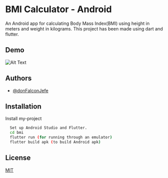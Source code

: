 
# BMI Calculator - Android

An Android app for calculating Body Mass Index(BMI) using height in meters and weight in kilograms.
This project has been made using dart and flutter.

## Demo

![Alt Text](https://media.giphy.com/media/eUirGEobEa20Q4HUbl/giphy.gif)

## Authors

- [@donFalconJefe](https://github.com/donFalconJefe)


## Installation

Install my-project

```bash
  Set up Android Studio and Flutter.
  cd bmi
  flutter run (for running through an emulator)
  flutter build apk (to build Android apk)
```
    
## License

[MIT](https://choosealicense.com/licenses/mit/)

